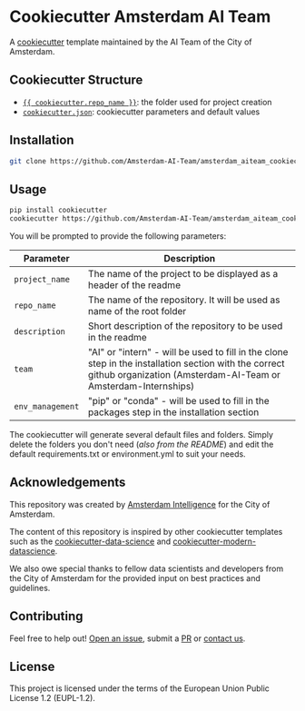 # Cookiecutter Amsterdam AI Team 

A [cookiecutter](https://www.cookiecutter.io/) template maintained by the AI Team of the City of Amsterdam.

## Cookiecutter Structure

* [`{{ cookiecutter.repo_name }}`](./{{%20cookiecutter.repo_name%20}}): the folder used for project creation
* [`cookiecutter.json`](./cookiecutter.json): cookiecutter parameters and default values

## Installation
```bash
git clone https://github.com/Amsterdam-AI-Team/amsterdam_aiteam_cookiecutter.git
```

## Usage
```bash
pip install cookiecutter
cookiecutter https://github.com/Amsterdam-AI-Team/amsterdam_aiteam_cookiecutter
```

You will be prompted to provide the following parameters:

| Parameter       | Description                                                                                                                                                             |
|-----------------|-------------------------------------------------------------------------------------------------------------------------------------------------------------------------|
| `project_name`  | The name of the project to be displayed as a header of the readme                                                                                                       |
| `repo_name`     | The name of the repository. It will be used as name of the root folder                                                                                                  |
| `description`   | Short description of the repository to be used in the readme                                                                                                            |
| `team`          | "AI" or "intern" - will be used to fill in the clone step in the installation section with the correct github organization (Amsterdam-AI-Team or Amsterdam-Internships) |
| `env_management`| "pip" or "conda" - will be used to fill in the packages step in the installation section                                                                                |

The cookiecutter will generate several default files and folders. Simply delete the folders you don't need (_also from the README_) and edit the default requirements.txt or environment.yml to suit your needs. 

## Acknowledgements

This repository was created by [Amsterdam Intelligence](https://amsterdamintelligence.com/) for the City of Amsterdam.

The content of this repository is inspired by other cookiecutter templates such as the [cookiecutter-data-science](https://github.com/drivendata/cookiecutter-data-science) and [cookiecutter-modern-datascience](https://github.com/crmne/cookiecutter-modern-datascience).

We also owe special thanks to fellow data scientists and developers from the City of Amsterdam for the provided input on best practices and guidelines.

## Contributing

Feel free to help out! [Open an issue](https://github.com/Amsterdam-AI-Team/amsterdam_aiteam_cookiecutter/issues), submit a [PR](https://github.com/Amsterdam-AI-Team/amsterdam_aiteam_cookiecutter/pulls) or [contact us](https://amsterdamintelligence.com/contact/).

## License 

This project is licensed under the terms of the European Union Public License 1.2 (EUPL-1.2).
